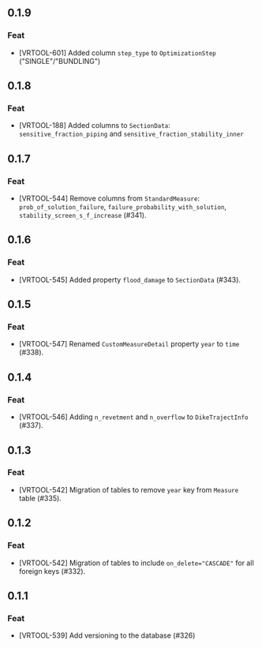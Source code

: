 ## 0.1.9

### Feat

- [VRTOOL-601] Added column `step_type` to `OptimizationStep` ("SINGLE"/"BUNDLING")


## 0.1.8

### Feat

- [VRTOOL-188] Added columns to `SectionData`: `sensitive_fraction_piping` and `sensitive_fraction_stability_inner`


## 0.1.7

### Feat

- [VRTOOL-544] Remove columns from `StandardMeasure`: `prob_of_solution_failure`, `failure_probability_with_solution`, `stability_screen_s_f_increase` (#341).


## 0.1.6

### Feat

- [VRTOOL-545] Added property `flood_damage` to `SectionData` (#343).


## 0.1.5

### Feat

- [VRTOOL-547] Renamed `CustomMeasureDetail` property `year` to `time` (#338).

## 0.1.4

### Feat

- [VRTOOL-546] Adding `n_revetment` and `n_overflow` to `DikeTrajectInfo` (#337).


## 0.1.3

### Feat

- [VRTOOL-542] Migration of tables to remove `year` key from `Measure` table (#335).



## 0.1.2

### Feat

- [VRTOOL-542] Migration of tables to include `on_delete="CASCADE"` for all foreign keys (#332).


## 0.1.1

### Feat

- [VRTOOL-539] Add versioning to the database (#326)